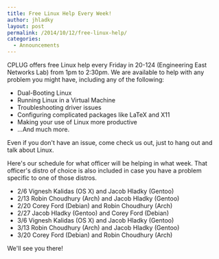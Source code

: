 ```yaml
---
title: Free Linux Help Every Week!
author: jhladky
layout: post
permalink: /2014/10/12/free-linux-help/
categories:
  - Announcements
---
```

CPLUG offers free Linux help every Friday in 20-124 (Engineering East Networks Lab) from 1pm to 2:30pm. We are available to help with any problem you might have, including any of the following:

* Dual-Booting Linux
* Running Linux in a Virtual Machine
* Troubleshooting driver issues
* Configuring complicated packages like LaTeX and X11
* Making your use of Linux more productive
* ...And much more.

Even if you don't have an issue, come check us out, just to hang out and talk about Linux.

Here's our schedule for what officer will be helping in what week. That officer's distro of choice is also included in case you have a problem specific to one of those distros.

* 2/6 Vignesh Kalidas (OS X) and Jacob Hladky (Gentoo)
* 2/13 Robin Choudhury (Arch) and Jacob Hladky (Gentoo)
* 2/20 Corey Ford (Debian) and Robin Choudhury (Arch)
* 2/27 Jacob Hladky (Gentoo) and Corey Ford (Debian)
* 3/6 Vignesh Kalidas (OS X) and Jacob Hladky (Gentoo)
* 3/13 Robin Choudhury (Arch) and Jacob Hladky (Gentoo)
* 3/20 Corey Ford (Debian) and Robin Choudhury (Arch)

We'll see you there!
